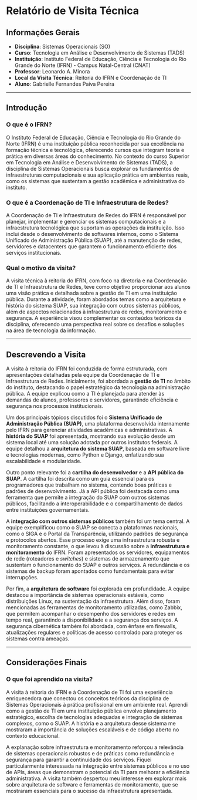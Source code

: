 # Relatório de Visita Técnica

## Informações Gerais
- **Disciplina**: Sistemas Operacionais (SO)  
- **Curso**: Tecnologia em Análise e Desenvolvimento de Sistemas (TADS)  
- **Instituição**: Instituto Federal de Educação, Ciência e Tecnologia do Rio Grande do Norte (IFRN) - Campus Natal-Central (CNAT)  
- **Professor**: Leonardo A. Minora  
- **Local da Visita Técnica**: Reitoria do IFRN e Coordenação de TI  
- **Aluno**: Gabrielle Fernandes Paiva Pereira  

---

## Introdução

### O que é o IFRN?
O Instituto Federal de Educação, Ciência e Tecnologia do Rio Grande do Norte (IFRN) é uma instituição pública reconhecida por sua excelência na formação técnica e tecnológica, oferecendo cursos que integram teoria e prática em diversas áreas do conhecimento. No contexto do curso Superior em Tecnologia em Análise e Desenvolvimento de Sistemas (TADS), a disciplina de Sistemas Operacionais busca explorar os fundamentos de infraestruturas computacionais e sua aplicação prática em ambientes reais, como os sistemas que sustentam a gestão acadêmica e administrativa do instituto.

### O que é a Coordenação de TI e Infraestrutura de Redes?
A Coordenação de TI e Infraestrutura de Redes do IFRN é responsável por planejar, implementar e gerenciar os sistemas computacionais e a infraestrutura tecnológica que suportam as operações da instituição. Isso inclui desde o desenvolvimento de softwares internos, como o Sistema Unificado de Administração Pública (SUAP), até a manutenção de redes, servidores e datacenters que garantem o funcionamento eficiente dos serviços institucionais.

### Qual o motivo da visita?
A visita técnica à reitoria do IFRN, com foco na diretoria e na Coordenação de TI e Infraestrutura de Redes, teve como objetivo proporcionar aos alunos uma visão prática e detalhada sobre a gestão de TI em uma instituição pública. Durante a atividade, foram abordados temas como a arquitetura e história do sistema SUAP, sua integração com outros sistemas públicos, além de aspectos relacionados à infraestrutura de redes, monitoramento e segurança. A experiência visou complementar os conteúdos teóricos da disciplina, oferecendo uma perspectiva real sobre os desafios e soluções na área de tecnologia da informação.

---

## Descrevendo a Visita

A visita à reitoria do IFRN foi conduzida de forma estruturada, com apresentações detalhadas pela equipe da Coordenação de TI e Infraestrutura de Redes. Inicialmente, foi abordada a **gestão de TI** no âmbito do instituto, destacando o papel estratégico da tecnologia na administração pública. A equipe explicou como a TI é planejada para atender às demandas de alunos, professores e servidores, garantindo eficiência e segurança nos processos institucionais.

Um dos principais tópicos discutidos foi o **Sistema Unificado de Administração Pública (SUAP)**, uma plataforma desenvolvida internamente pelo IFRN para gerenciar atividades acadêmicas e administrativas. A **história do SUAP** foi apresentada, mostrando sua evolução desde um sistema local até uma solução adotada por outros institutos federais. A equipe detalhou a **arquitetura do sistema SUAP**, baseada em software livre e tecnologias modernas, como Python e Django, enfatizando sua escalabilidade e modularidade.

Outro ponto relevante foi a **cartilha do desenvolvedor** e a **API pública do SUAP**. A cartilha foi descrita como um guia essencial para os programadores que trabalham no sistema, contendo boas práticas e padrões de desenvolvimento. Já a API pública foi destacada como uma ferramenta que permite a integração do SUAP com outros sistemas públicos, facilitando a interoperabilidade e o compartilhamento de dados entre instituições governamentais.

A **integração com outros sistemas públicos** também foi um tema central. A equipe exemplificou como o SUAP se conecta a plataformas nacionais, como o SIGA e o Portal da Transparência, utilizando padrões de segurança e protocolos abertos. Esse processo exige uma infraestrutura robusta e monitoramento constante, o que levou à discussão sobre a **infraestrutura e monitoramento** do IFRN. Foram apresentados os servidores, equipamentos de rede (roteadores e *switches*) e sistemas de armazenamento que sustentam o funcionamento do SUAP e outros serviços. A redundância e os sistemas de backup foram apontados como fundamentais para evitar interrupções.

Por fim, a **arquitetura de software** foi explorada em profundidade. A equipe destacou a importância de sistemas operacionais estáveis, como distribuições Linux, na sustentação da infraestrutura. Além disso, foram mencionadas as ferramentas de monitoramento utilizadas, como Zabbix, que permitem acompanhar o desempenho dos servidores e redes em tempo real, garantindo a disponibilidade e a segurança dos serviços. A segurança cibernética também foi abordada, com ênfase em firewalls, atualizações regulares e políticas de acesso controlado para proteger os sistemas contra ameaças.

---

## Considerações Finais

### O que foi aprendido na visita?
A visita à reitoria do IFRN e à Coordenação de TI foi uma experiência enriquecedora que conectou os conceitos teóricos da disciplina de Sistemas Operacionais à prática profissional em um ambiente real. Aprendi como a gestão de TI em uma instituição pública envolve planejamento estratégico, escolha de tecnologias adequadas e integração de sistemas complexos, como o SUAP. A história e a arquitetura desse sistema me mostraram a importância de soluções escaláveis e de código aberto no contexto educacional.

A explanação sobre infraestrutura e monitoramento reforçou a relevância de sistemas operacionais robustos e de práticas como redundância e segurança para garantir a continuidade dos serviços. Fiquei particularmente interessada na integração entre sistemas públicos e no uso de APIs, áreas que demonstram o potencial da TI para melhorar a eficiência administrativa. A visita também despertou meu interesse em explorar mais sobre arquitetura de software e ferramentas de monitoramento, que se mostraram essenciais para o sucesso da infraestrutura apresentada.